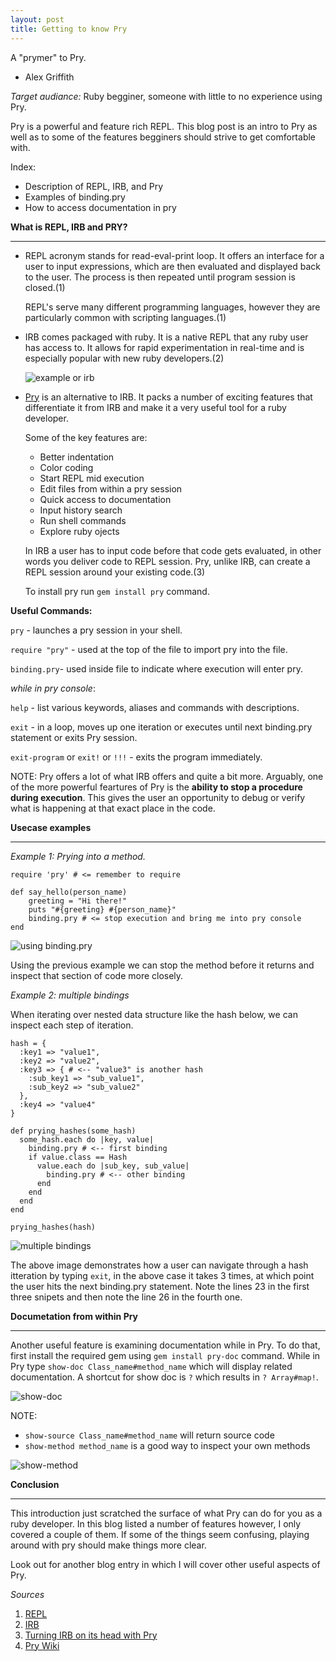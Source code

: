 ```yaml
---
layout: post
title: Getting to know Pry
---
```


A "prymer" to Pry.
- Alex Griffith

*Target audiance:* Ruby begginer, someone with little to no experience using Pry.

Pry is a powerful and feature rich REPL. This blog post is an intro to Pry as 
well as to some of the features begginers should strive to get comfortable with.

Index:

* Description of REPL, IRB, and Pry
* Examples of binding.pry
* How to access documentation in pry


**What is REPL, IRB and PRY?**

----

* REPL acronym stands for read-eval-print loop. It offers an interface for a
user to input expressions, which are then evaluated and displayed back to the
user. The process is then repeated until program session is closed.(1)

    REPL's serve many different programming languages, however they are particularly
common with scripting languages.(1)

* IRB comes packaged with ruby. It is a native REPL that any ruby user has
access to. It allows for rapid experimentation in real-time and is especially
popular with new ruby developers.(2)

    ![example or irb](http://i.imgur.com/4lbMJmN.png)

* [Pry](http://pryrepl.org/) is an alternative to IRB. It packs a number of 
exciting features that differentiate it from IRB and make it a very useful
tool for a ruby developer.

    Some of the key features are:

    * Better indentation
    * Color coding
    * Start REPL mid execution
    * Edit files from within a pry session
    * Quick access to documentation
    * Input history search
    * Run shell commands
    * Explore ruby ojects

    In IRB a user has to input code before that code gets evaluated, in other
    words you deliver code to REPL session. Pry, unlike IRB, can create a REPL
    session around your existing code.(3)

    To install pry run `gem install pry` command.


**Useful Commands:**

`pry` - launches a pry session in your shell.

`require "pry"` - used at the top of the file to import pry into the file.

`binding.pry`- used inside file to indicate where execution will enter pry.

*while in pry console*:

`help` - list various keywords, aliases and commands with descriptions.

`exit` - in a loop, moves up one iteration or executes until next binding.pry 
statement or exits Pry session.

`exit-program` or `exit!` or `!!!` - exits the program immediately.


NOTE: Pry offers a lot of what IRB offers and quite a bit more. Arguably, one
of the more powerful feartures of Pry is the **ability to stop a procedure during
execution**. This gives the user an opportunity to debug or verify what is happening
at that exact place in the code.


**Usecase examples**

-----

*Example 1: Prying into a method.*

```
require 'pry' # <= remember to require

def say_hello(person_name)
    greeting = "Hi there!"
    puts "#{greeting} #{person_name}"
    binding.pry # <= stop execution and bring me into pry console
end
```

![using binding.pry](http://i.imgur.com/7mRq3ex.png)

Using the previous example we can stop the method before it returns and 
inspect that section of code more closely.

*Example 2: multiple bindings*

When iterating over nested data structure like the hash below, we can inspect
each step of iteration.

```
hash = {
  :key1 => "value1",
  :key2 => "value2",
  :key3 => { # <-- "value3" is another hash
    :sub_key1 => "sub_value1",
    :sub_key2 => "sub_value2"
  },
  :key4 => "value4"
}
```

```
def prying_hashes(some_hash)
  some_hash.each do |key, value|
    binding.pry # <-- first binding
    if value.class == Hash
      value.each do |sub_key, sub_value|
        binding.pry # <-- other binding
      end
    end
  end
end

prying_hashes(hash)
```

![multiple bindings](http://i.imgur.com/k2WXWEC.png)

The above image demonstrates how a user can navigate through a hash itteration 
by typing `exit`, in the above case it takes 3 times, at which point the user 
hits the next binding.pry statement. Note the lines 23 in the first three 
snipets and then note the line 26 in the fourth one.


**Documetation from within Pry**

----

Another useful feature is examining documentation while in Pry. To do that,
first install the required gem using `gem install pry-doc` command. While in Pry
type `show-doc Class_name#method_name` which will display related documentation.
A shortcut for show doc is `?` which results in `? Array#map!`.

![show-doc](http://i.imgur.com/fIJzpVy.png)

NOTE: 

* `show-source Class_name#method_name` will return source code
* `show-method method_name` is a good way to inspect your own methods

![show-method](http://i.imgur.com/KAefRLk.png)

**Conclusion**

----

This introduction just scratched the surface of what Pry can do for you as a
ruby developer. In this blog listed a number of features however, I only covered a
couple of them. If some of the things seem confusing, playing around with pry 
should make things more clear.


Look out for another blog entry in which I will cover other useful aspects of Pry.


*Sources*

1. [REPL](https://en.wikipedia.org/wiki/Read%E2%80%93eval%E2%80%93print_loop)
2. [IRB](https://en.wikipedia.org/wiki/Interactive_Ruby_Shell)
3. [Turning IRB on its head with Pry](https://banisterfiend.wordpress.com/2011/01/27/turning-irb-on-its-head-with-pry/)
4. [Pry Wiki](https://github.com/pry/pry/wiki)